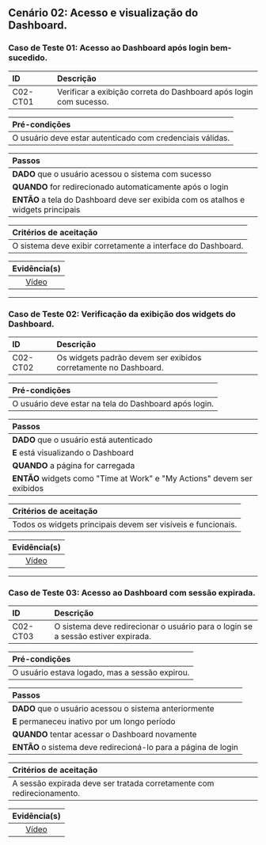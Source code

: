 ## Cenário 02: Acesso e visualização do Dashboard.

### Caso de Teste 01: Acesso ao Dashboard após login bem-sucedido.

| ID       | Descrição                                                        |
| :------- | :---------------------------------------------------------------- |
| C02-CT01 | Verificar a exibição correta do Dashboard após login com sucesso. |

| **Pré-condições**                                             |
| :------------------------------------------------------------ |
| O usuário deve estar autenticado com credenciais válidas.     |

| **Passos**                                                        |
| :---------------------------------------------------------------- |
| **DADO** que o usuário acessou o sistema com sucesso              |
| **QUANDO** for redirecionado automaticamente após o login         |
| **ENTÃO** a tela do Dashboard deve ser exibida com os atalhos e widgets principais |

| **Critérios de aceitação**                                      |
| :-------------------------------------------------------------- |
| O sistema deve exibir corretamente a interface do Dashboard.     |

|                **Evidência(s)**               |
| :-------------------------------------------: |
| [Vídeo](https://jam.dev/c/47e4af1f-5771-4cae-a261-9ca6ea74fdc6) |
---

### Caso de Teste 02: Verificação da exibição dos widgets do Dashboard.

| ID       | Descrição                                                 |
| :------- | :-------------------------------------------------------- |
| C02-CT02 | Os widgets padrão devem ser exibidos corretamente no Dashboard. |

| **Pré-condições**                                             |
| :------------------------------------------------------------ |
| O usuário deve estar na tela do Dashboard após login.         |

| **Passos**                                                        |
| :---------------------------------------------------------------- |
| **DADO** que o usuário está autenticado                          |
| **E** está visualizando o Dashboard                              |
| **QUANDO** a página for carregada                                |
| **ENTÃO** widgets como \"Time at Work\" e \"My Actions\" devem ser exibidos |

| **Critérios de aceitação**                                      |
| :-------------------------------------------------------------- |
| Todos os widgets principais devem ser visíveis e funcionais.     |

|                **Evidência(s)**               |
| :-------------------------------------------: |
| [Vídeo](https://jam.dev/c/0f9d24c8-bd90-4b1d-a22b-5f6aedafa201) |
---

### Caso de Teste 03: Acesso ao Dashboard com sessão expirada.

| ID       | Descrição                                                            |
| :------- | :------------------------------------------------------------------- |
| C02-CT03 | O sistema deve redirecionar o usuário para o login se a sessão estiver expirada. |

| **Pré-condições**                                             |
| :------------------------------------------------------------ |
| O usuário estava logado, mas a sessão expirou.                |

| **Passos**                                                        |
| :---------------------------------------------------------------- |
| **DADO** que o usuário acessou o sistema anteriormente            |
| **E** permaneceu inativo por um longo período                    |
| **QUANDO** tentar acessar o Dashboard novamente                  |
| **ENTÃO** o sistema deve redirecioná-lo para a página de login    |

| **Critérios de aceitação**                                      |
| :-------------------------------------------------------------- |
| A sessão expirada deve ser tratada corretamente com redirecionamento. |

|                **Evidência(s)**               |
| :-------------------------------------------: |
| [Vídeo](https://jam.dev/c/90df263b-536c-413d-bf1f-c22540230749) |